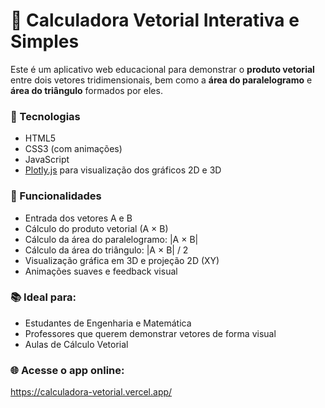# 🧮 Calculadora Vetorial Interativa e Simples

Este é um aplicativo web educacional para demonstrar o **produto vetorial** entre dois vetores tridimensionais, bem como a **área do paralelogramo** e **área do triângulo** formados por eles. 

### 🚀 Tecnologias
- HTML5
- CSS3 (com animações)
- JavaScript
- [Plotly.js](https://plotly.com/javascript/) para visualização dos gráficos 2D e 3D

### 👀 Funcionalidades
- Entrada dos vetores A e B
- Cálculo do produto vetorial (A × B)
- Cálculo da área do paralelogramo: |A × B|
- Cálculo da área do triângulo: |A × B| / 2
- Visualização gráfica em 3D e projeção 2D (XY)
- Animações suaves e feedback visual

### 📚 Ideal para:
- Estudantes de Engenharia e Matemática
- Professores que querem demonstrar vetores de forma visual
- Aulas de Cálculo Vetorial

### 🌐 Acesse o app online:
https://calculadora-vetorial.vercel.app/
